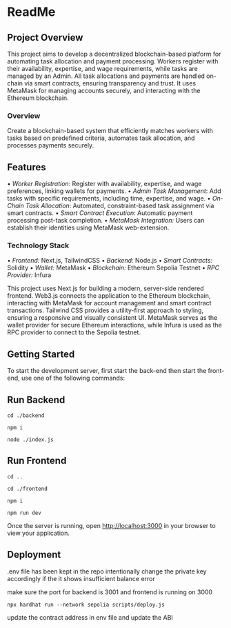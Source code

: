 # ReadMe

## Project Overview

This project aims to develop a decentralized blockchain-based platform for automating task allocation and payment processing. Workers register with their availability, expertise, and wage requirements, while tasks are managed by an Admin. All task allocations and payments are handled on-chain via smart contracts, ensuring transparency and trust. It uses MetaMask for managing accounts securely, and interacting with the Ethereum blockchain.

### Overview

Create a blockchain-based system that efficiently matches workers with tasks based on predefined criteria, automates task allocation, and processes payments securely.

## Features

•⁠  ⁠*Worker Registration*: Register with availability, expertise, and wage preferences, linking wallets for payments.
•⁠  ⁠*Admin Task Management*: Add tasks with specific requirements, including time, expertise, and wage.
•⁠  ⁠*On-Chain Task Allocation*: Automated, constraint-based task assignment via smart contracts.
•⁠  ⁠*Smart Contract Execution*: Automatic payment processing post-task completion.
•⁠  ⁠*MetaMask Integration:* Users can establish their identities using MetaMask web-extension.

### Technology Stack

•⁠  ⁠*Frontend:* Next.js, TailwindCSS
•⁠  ⁠*Backend:* Node.js
•⁠  ⁠*Smart Contracts:* Solidity
•⁠  ⁠*Wallet:* MetaMask
•⁠  ⁠*Blockchain:* Ethereum Sepolia Testnet
•⁠  ⁠*RPC Provider:* Infura

This project uses Next.js for building a modern, server-side rendered frontend. Web3.js connects the application to the Ethereum blockchain, interacting with MetaMask for account management and smart contract transactions. Tailwind CSS provides a utility-first approach to styling, ensuring a responsive and visually consistent UI. MetaMask serves as the wallet provider for secure Ethereum interactions, while Infura is used as the RPC provider to connect to the Sepolia testnet.

## Getting Started

To start the development server, first start the back-end then start the front-end, use one of the following commands:

## Run Backend

```cd ./backend```

```npm i ```

```node ./index.js```

## Run Frontend

```cd ..```

```cd ./frontend```

```npm i ```

```npm run dev```


Once the server is running, open [http://localhost:3000](http://localhost:3000/) in your browser to view your application.

## Deployment

.env file has been kept in the repo intentionally change the private key accordingly if the it shows insufficient balance error 

make sure the port for backend is 3001 and frontend is running on 3000

```npx hardhat run --network sepolia scripts/deploy.js```

update the contract address in env file and update the ABI
